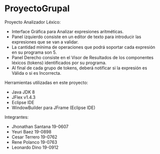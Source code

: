 # ProyectoGrupal
Proyecto Analizador Léxico:
<ul>
<li>Interface Gráfica para Analizar expresiones aritméticas.</li>
<li>Panel izquierdo consiste en un editor de texto para introducir las expresiones que se van a
validar. </li>
<li>La cantidad mínima de operaciones que podrá soportar cada expresión en su
programa son 5.</li>
<li>Panel Derecho consiste en el Visor de Resultados de los componentes léxicos (tokens)
identificados por su programa.</li>
<li>Al final de cada grupo de tokens, deberá notificar si la expresión es Válida o si es Incorrecta.</li>
</ul>
Herramientas utilizadas en este proyecto:
<ul>
<li>Java JDK 8</li>
<li>JFlex v1.4.3</li>
<li>Eclipse IDE</li>
<li>WindowBuilder para JFrame (Eclipse IDE)</li>
</ul>
Integrantes: 
<ul>
<li>Jhonathan Santana 19-0607</li>
<li>Yeuri Baez        19-0898</li>
<li>Cesar Terrero     19-0762</li>
<li>Rene Polanco      19-0763</li>
<li>Leonardo Dino     19-0912</li>
</ul>
